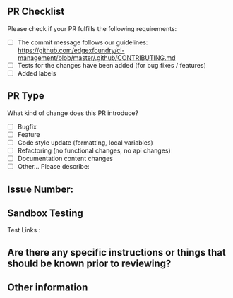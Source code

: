 ## PR Checklist
Please check if your PR fulfills the following requirements:

- [ ] The commit message follows our guidelines: https://github.com/edgexfoundry/ci-management/blob/master/.github/CONTRIBUTING.md
- [ ] Tests for the changes have been added (for bug fixes / features)
- [ ] Added labels
## PR Type
What kind of change does this PR introduce?
<!-- Please check the one that applies to this PR using "x". -->

- [ ] Bugfix
- [ ] Feature
- [ ] Code style update (formatting, local variables)
- [ ] Refactoring (no functional changes, no api changes)
- [ ] Documentation content changes
- [ ] Other... Please describe:

## Issue Number:

## Sandbox Testing
Test Links :


## Are there any specific instructions or things that should be known prior to reviewing?

## Other information
